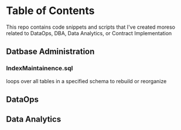# Table of Contents

This repo contains code snippets and scripts that I've created moreso related to DataOps, DBA, Data Analytics, or Contract Implementation

## Datbase Administration

### IndexMaintainence.sql
loops over all tables in a specified schema to rebuild or reorganize



## DataOps

## Data Analytics 
